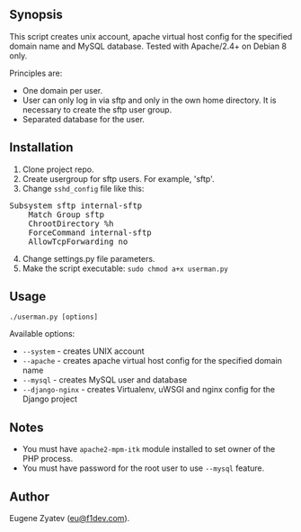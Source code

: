## Synopsis

This script creates unix account, apache virtual host config for the specified domain name and MySQL database. 
Tested with Apache/2.4+ on Debian 8 only.

Principles are:

* One domain per user.
* User can only log in via sftp and only in the own home directory. It is necessary to create the sftp user group.
* Separated database for the user.

## Installation

1. Clone project repo.
2. Create usergroup for sftp users. For example, 'sftp'.
3. Change `sshd_config` file like this:
<pre>
Subsystem sftp internal-sftp
    Match Group sftp
    ChrootDirectory %h
    ForceCommand internal-sftp
    AllowTcpForwarding no
</pre>
4. Change settings.py file parameters.
5. Make the script executable: `sudo chmod a+x userman.py`

## Usage

`./userman.py [options]`

Available options:
* `--system` - creates UNIX account
* `--apache` - creates apache virtual host config for the specified domain name
* `--mysql` - creates MySQL user and database
* `--django-nginx` - creates Virtualenv, uWSGI and nginx config for the Django project

## Notes

* You must have `apache2-mpm-itk` module installed to set owner of the PHP process.
* You must have password for the root user to use `--mysql` feature.

## Author
Eugene Zyatev ([eu@f1dev.com](mailto:eu@f1dev.com)).